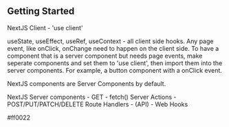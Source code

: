 ## Getting Started

NextJS Client - 'use client'

useState, useEffect, useRef, useContext - all client side hooks. Any page event, like onClick, onChange need to happen on the client side. To have a component that is a server component but needs page events, make seperate components and set them to 'use client', then import them into the server components. For example, a button component with a onClick event.

NextJS components are Server Components by default.

NextJS Server components - GET - fetch()
Server Actions - POST/PUT/PATCH/DELETE
Route Handlers - (API) - Web Hooks

#ff0022
